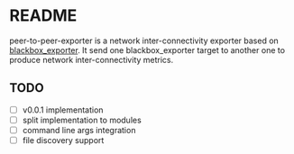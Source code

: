 # README
peer-to-peer-exporter is a network inter-connectivity exporter based on [blackbox_exporter](). It send one blackbox_exporter target to another one to produce network inter-connectivity metrics.

## TODO
- [ ] v0.0.1 implementation
- [ ] split implementation to modules
- [ ] command line args integration
- [ ] file discovery support

